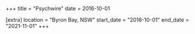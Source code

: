 +++
title = "Psychwire"
date = 2016-10-01

[extra]
location = "Byron Bay, NSW"
start_date = "2016-10-01"
end_date = "2021-11-01"
+++
